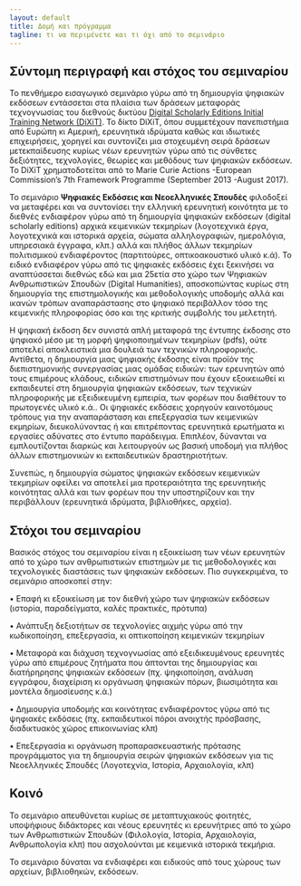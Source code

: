 ```yaml
---
layout: default
title: Δομή και πρόγραμμα 
tagline: τι να περιμένετε και τι όχι από το σεμινάριο
---
```


## Σύντομη περιγραφή και στόχος του σεμιναρίου 
Το πενθήμερο εισαγωγικό σεμινάριο γύρω από τη δημιουργία ψηφιακών εκδόσεων εντάσσεται στα πλαίσια των δράσεων μεταφοράς τεχνογνωσίας του διεθνούς δικτύου [Digital Scholarly Editions Initial Training Network (DiXiT)](http://dixit.uni-koeln.de). Το δίκτο DiXiT, όπου συμμετέχουν πανεπιστήμια από Ευρώπη κι Αμερική, ερευνητικά ιδρύματα καθώς και ιδιωτικές επιχειρήσεις, χορηγεί και συντονίζει μια στοχευμένη σειρά δράσεων μετεκπαίδευσης κυρίως νέων ερευνητών γύρω από τις σύνθετες δεξιότητες, τεχνολογίες, θεωρίες και μεθόδους των ψηφιακών εκδόσεων. Το DiXiT χρηματοδοτείται από το Marie Curie Actions -European Commission’s 7th Framework Programme (September 2013 -August 2017).


Το σεμινάριο **Ψηφιακές Εκδόσεις και Νεοελληνικές Σπουδἐς**  φιλοδοξεί να μεταφέρει και να συντονίσει την ελληνική ερευνητική κοινότητα με το διεθνές ενδιαφέρον γύρω από τη δημιουργία ψηφιακών εκδόσεων (digital scholarly editions) αρχικά κειμενικών τεκμηρίων (λογοτεχνικά έργα, λογοτεχνικά και ιστορικά αρχεία, σώματα αλληλογραφιών, ημερολόγια, υπηρεσιακά έγγραφα, κλπ.)  αλλά και πλήθος άλλων τεκμηρίων πολιτισμικού ενδιαφέροντος (παρτιτούρες, οπτικοακουστικό υλικό  κ.ά). Το ειδικό ενδιαφέρον γύρω από τις ψηφιακές εκδόσεις έχει ξεκινήσει να αναπτύσσεται διεθνώς εδώ και μια 25ετία στο χώρο των Ψηφιακών Ανθρωπιστικών Σπουδών (Digital Humanities), αποσκοπώντας κυρίως στη δημιουργία της επιστημολογικής και μεθοδολογικής υποδομής αλλά και ικανών τρόπων αναπαράστασης στο ψηφιακό περιβάλλον τόσο της κειμενικής πληροφορίας όσο και της κριτικής συμβολής του μελετητή.


Η ψηφιακή έκδοση δεν συνιστά απλή μεταφορά της έντυπης έκδοσης στο ψηφιακό μέσο με τη μορφή ψηφιοποιημένων τεκμηρίων (pdfs), ούτε αποτελεί  αποκλειστικά μια δουλειά των τεχνικών πληροφορικής. Αντίθετα, η δημιουργία μιας ψηφιακής έκδοσης είναι προϊόν της διεπιστημονικής συνεργασίας μιας ομάδας ειδικών: των ερευνητών από τους επιμέρους κλάδους, ειδικών επιστημόνων που έχουν εξοικειωθεί κι εκπαιδευτεί στη δημιουργία ψηφιακών εκδόσεων, των τεχνικών πληροφορικής με εξειδικευμένη εμπειρία, των φορέων που διαθέτουν το πρωτογενές υλικό κ.ά.. Οι ψηφιακές εκδόσεις χορηγούν καινοτόμους τρόπους για την αναπαράσταση και επεξεργασία των κειμενικών εκμηρίων, διευκολύνοντας ή και επιτρέποντας ερευνητικά ερωτήματα κι εργασίες αδύνατες στο έντυπο παράδειγμα. Επιπλέον, δύνανται να εμπλουτίζονται διαρκώς και λειτουργούν ως βασική υποδομή για πλήθος άλλων επιστημονικών κι εκπαιδευτικών δραστηριοτήτων.


Συνεπώς, η δημιουργία σώματος ψηφιακών εκδόσεων κειμενικών τεκμηρίων οφείλει να αποτελεί μια προτεραιότητα της ερευνητικής κοινότητας αλλά και των φορέων που την υποστηρίζουν και την περιβάλλουν (ερευνητικά ιδρύματα, βιβλιοθήκες, αρχεία).

## Στόχοι του σεμιναρίου 

Βασικός στόχος του σεμιναρίου είναι η εξοικείωση των νέων ερευνητών από το χώρο των ανθρωπιστικών επιστημών με τις μεθοδολογικές και τεχνολογικές διαστάσεις των ψηφιακών εκδόσεων. Πιο συγκεκριμένα, το σεμινάριο αποσκοπεί στην:

•	Επαφή κι εξοικείωση με τον διεθνή χώρο των ψηφιακών εκδόσεων (ιστορία, παραδείγματα, καλές πρακτικές, πρότυπα)  

•	Ανάπτυξη δεξιοτήτων σε τεχνολογίες αιχμής γύρω από την κωδικοποίηση, επεξεργασία, κι οπτικοποίηση κειμενικών τεκμηρίων

•	Μεταφορά και διάχυση τεχνογνωσίας από εξειδικευμένους ερευνητές γύρω από επιμέρους ζητήματα που άπτονται της δημιουργίας και διατήρηρησης ψηφιακών εκδόσεων (πχ. ψηφιοποίηση,  ανάλυση εγγράφου, διαχείριση κι οργάνωση ψηφιακών πόρων, βιωσιμότητα και μοντέλα δημοσίευσης κ.ἀ.)

•	Δημιουργία υποδομής και κοινότητας ενδιαφέροντος γύρω από τις ψηφιακές εκδόσεις (πχ. εκπαιδευτικοί πόροι ανοιχτής πρόσβασης, διαδικτυακός χώρος επικοινωνίας κλπ)

•	Επεξεργασία κι οργάνωση προπαρασκευαστικής πρότασης προγράμματος για τη δημιουργία σειρών ψηφιακών εκδόσεων για τις Νεοελληνικές Σπουδές (Λογοτεχνία, Ιστορία, Αρχαιολογία, κλπ)


## Κοινό
Το σεμινάριο απευθύνεται κυρίως σε μεταπτυχιακούς φοιτητές, υποψήφιους διδάκτορες και νέους ερευνητές κι ερευνήτριες από το χώρο των Ανθρωπιστικών Σπουδών (Φιλολογία, Ιστορία, Αρχαιολογία, Ανθρωπολογία κλπ) που ασχολούνται με κειμενικά ιστορικἀ τεκμήρια.

Το σεμινάριο δύναται να ενδιαφέρει και ειδικούς από τους χώρους των αρχείων, βιβλιοθηκών, εκδόσεων.

